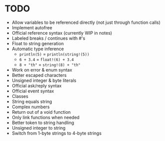 # TODO
- Allow variables to be referenced directly (not just through function calls)
- Implement autofree
- Official reference syntax (currently WIP in notes)
- Labeled breaks / continues with #'s
- Float to string generation
- Automatic type inference 
    - `println(5)` = `println(string!(5))`
    - `6 + 3.4` = `float!(6) + 3.4`
    - `8 + "th"` = `string!(8) + "th"`
- Work on error & enum syntax
- Better escaped characters
- Unsigned integer & byte literals
- Official ask/reply syntax
- Official event syntax
- Classes
- String equals string 
- Complex numbers
- Return out of a void function
- Only link functions when needed
- Better token to string handling
- Unsigned integer to string
- Switch from 1-byte strings to 4-byte strings
